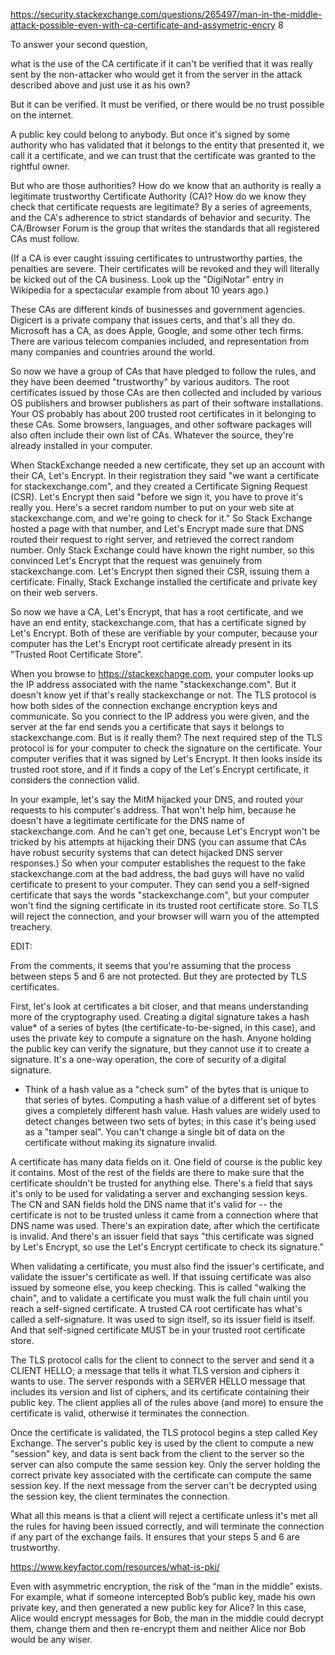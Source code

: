 https://security.stackexchange.com/questions/265497/man-in-the-middle-attack-possible-even-with-ca-certificate-and-assymetric-encry
8


To answer your second question,

what is the use of the CA certificate if it can't be verified that it was really sent by the non-attacker who would get it from the server in the attack described above and just use it as his own?

But it can be verified. It must be verified, or there would be no trust possible on the internet.

A public key could belong to anybody. But once it's signed by some authority who has validated that it belongs to the entity that presented it, we call it a certificate, and we can trust that the certificate was granted to the rightful owner.

But who are those authorities? How do we know that an authority is really a legitimate trustworthy Certificate Authority (CA)? How do we know they check that certificate requests are legitimate? By a series of agreements, and the CA's adherence to strict standards of behavior and security. The CA/Browser Forum is the group that writes the standards that all registered CAs must follow.

(If a CA is ever caught issuing certificates to untrustworthy parties, the penalties are severe. Their certificates will be revoked and they will literally be kicked out of the CA business. Look up the "DigiNotar" entry in Wikipedia for a spectacular example from about 10 years ago.)

These CAs are different kinds of businesses and government agencies. Digicert is a private company that issues certs, and that's all they do. Microsoft has a CA, as does Apple, Google, and some other tech firms. There are various telecom companies included, and representation from many companies and countries around the world.

So now we have a group of CAs that have pledged to follow the rules, and they have been deemed "trustworthy" by various auditors. The root certificates issued by those CAs are then collected and included by various OS publishers and browser publishers as part of their software installations. Your OS probably has about 200 trusted root certificates in it belonging to these CAs. Some browsers, languages, and other software packages will also often include their own list of CAs. Whatever the source, they're already installed in your computer.

When StackExchange needed a new certificate, they set up an account with their CA, Let's Encrypt. In their registration they said "we want a certificate for stackexchange.com", and they created a Certificate Signing Request (CSR). Let's Encrypt then said "before we sign it, you have to prove it's really you. Here's a secret random number to put on your web site at stackexchange.com, and we're going to check for it." So Stack Exchange hosted a page with that number, and Let's Encrypt made sure that DNS routed their request to right server, and retrieved the correct random number. Only Stack Exchange could have known the right number, so this convinced Let's Encrypt that the request was genuinely from stackexchange.com. Let's Encrypt then signed their CSR, issuing them a certificate. Finally, Stack Exchange installed the certificate and private key on their web servers.

So now we have a CA, Let's Encrypt, that has a root certificate, and we have an end entity, stackexchange.com, that has a certificate signed by Let's Encrypt. Both of these are verifiable by your computer, because your computer has the Let's Encrypt root certificate already present in its "Trusted Root Certificate Store".

When you browse to https://stackexchange.com, your computer looks up the IP address associated with the name "stackexchange.com". But it doesn't know yet if that's really stackexchange or not. The TLS protocol is how both sides of the connection exchange encryption keys and communicate. So you connect to the IP address you were given, and the server at the far end sends you a certificate that says it belongs to stackexchange.com. But is it really them? The next required step of the TLS protocol is for your computer to check the signature on the certificate. Your computer verifies that it was signed by Let's Encrypt. It then looks inside its trusted root store, and if it finds a copy of the Let's Encrypt certificate, it considers the connection valid.

In your example, let's say the MitM hijacked your DNS, and routed your requests to his computer's address. That won't help him, because he doesn't have a legitimate certificate for the DNS name of stackexchange.com. And he can't get one, because Let's Encrypt won't be tricked by his attempts at hijacking their DNS (you can assume that CAs have robust security systems that can detect hijacked DNS server responses.) So when your computer establishes the request to the fake stackexchange.com at the bad address, the bad guys will have no valid certificate to present to your computer. They can send you a self-signed certificate that says the words "stackexchange.com", but your computer won't find the signing certificate in its trusted root certificate store. So TLS will reject the connection, and your browser will warn you of the attempted treachery.

EDIT:

From the comments, it seems that you're assuming that the process between steps 5 and 6 are not protected. But they are protected by TLS certificates.

First, let's look at certificates a bit closer, and that means understanding more of the cryptography used. Creating a digital signature takes a hash value* of a series of bytes (the certificate-to-be-signed, in this case), and uses the private key to compute a signature on the hash. Anyone holding the public key can verify the signature, but they cannot use it to create a signature. It's a one-way operation, the core of security of a digital signature.

* Think of a hash value as a "check sum" of the bytes that is unique to that series of bytes. Computing a hash value of a different set of bytes gives a completely different hash value. Hash values are widely used to detect changes between two sets of bytes; in this case it's being used as a "tamper seal". You can't change a single bit of data on the certificate without making its signature invalid.

A certificate has many data fields on it. One field of course is the public key it contains. Most of the rest of the fields are there to make sure that the certificate shouldn't be trusted for anything else. There's a field that says it's only to be used for validating a server and exchanging session keys. The CN and SAN fields hold the DNS name that it's valid for -- the certificate is not to be trusted unless it came from a connection where that DNS name was used. There's an expiration date, after which the certificate is invalid. And there's an issuer field that says "this certificate was signed by Let's Encrypt, so use the Let's Encrypt certificate to check its signature."

When validating a certificate, you must also find the issuer's certificate, and validate the issuer's certificate as well. If that issuing certificate was also issued by someone else, you keep checking. This is called "walking the chain", and to validate a certificate you must walk the full chain until you reach a self-signed certificate. A trusted CA root certificate has what's called a self-signature. It was used to sign itself, so its issuer field is itself. And that self-signed certificate MUST be in your trusted root certificate store.

The TLS protocol calls for the client to connect to the server and send it a CLIENT HELLO; a message that tells it what TLS version and ciphers it wants to use. The server responds with a SERVER HELLO message that includes its version and list of ciphers, and its certificate containing their public key. The client applies all of the rules above (and more) to ensure the certificate is valid, otherwise it terminates the connection.

Once the certificate is validated, the TLS protocol begins a step called Key Exchange. The server's public key is used by the client to compute a new "session" key, and data is sent back from the client to the server so the server can also compute the same session key. Only the server holding the correct private key associated with the certificate can compute the same session key. If the next message from the server can't be decrypted using the session key, the client terminates the connection.

What all this means is that a client will reject a certificate unless it's met all the rules for having been issued correctly, and will terminate the connection if any part of the exchange fails. It ensures that your steps 5 and 6 are trustworthy.

https://www.keyfactor.com/resources/what-is-pki/

Even with asymmetric encryption, the risk of the “man in the middle” exists. For example, what if someone intercepted Bob’s public key, made his own private key, and then generated a new public key for Alice? In this case, Alice would encrypt messages for Bob, the man in the middle could decrypt them, change them and then re-encrypt them and neither Alice nor Bob would be any wiser. 

